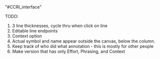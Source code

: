 "#CCRI_interface" 


TODO:
1. 3 line thicknesses, cycle thru when click on line
2. Editable line endpoints
3. Context option
4. Actual symbol and name appear outside the canvas, below the column.
5. Keep track of who did what annotation - this is mostly for other people
6. Make version that has only Effort, Phrasing, and Context
